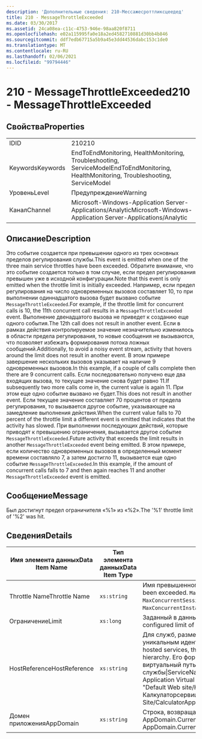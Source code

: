 ```yaml
---
description: 'Дополнительные сведения: 210-Мессажесроттликсцеедед'
title: 210 - MessageThrottleExceeded
ms.date: 03/30/2017
ms.assetid: 24ca08ea-c11c-4753-946e-98aa820f8711
ms.openlocfilehash: e02a115995fa0e18a2ed4582710881d30bb4b846
ms.sourcegitcommit: ddf7edb67715a5b9a45e3dd44536dabc153c1de0
ms.translationtype: MT
ms.contentlocale: ru-RU
ms.lasthandoff: 02/06/2021
ms.locfileid: "99794446"
---
```

# <a name="210---messagethrottleexceeded"></a><span data-ttu-id="77c9d-103">210 - MessageThrottleExceeded</span><span class="sxs-lookup"><span data-stu-id="77c9d-103">210 - MessageThrottleExceeded</span></span>

## <a name="properties"></a><span data-ttu-id="77c9d-104">Свойства</span><span class="sxs-lookup"><span data-stu-id="77c9d-104">Properties</span></span>  
  
|||  
|-|-|  
|<span data-ttu-id="77c9d-105">ID</span><span class="sxs-lookup"><span data-stu-id="77c9d-105">ID</span></span>|<span data-ttu-id="77c9d-106">210</span><span class="sxs-lookup"><span data-stu-id="77c9d-106">210</span></span>|  
|<span data-ttu-id="77c9d-107">Keywords</span><span class="sxs-lookup"><span data-stu-id="77c9d-107">Keywords</span></span>|<span data-ttu-id="77c9d-108">EndToEndMonitoring, HealthMonitoring, Troubleshooting, ServiceModel</span><span class="sxs-lookup"><span data-stu-id="77c9d-108">EndToEndMonitoring, HealthMonitoring, Troubleshooting, ServiceModel</span></span>|  
|<span data-ttu-id="77c9d-109">Уровень</span><span class="sxs-lookup"><span data-stu-id="77c9d-109">Level</span></span>|<span data-ttu-id="77c9d-110">Предупреждение</span><span class="sxs-lookup"><span data-stu-id="77c9d-110">Warning</span></span>|  
|<span data-ttu-id="77c9d-111">Канал</span><span class="sxs-lookup"><span data-stu-id="77c9d-111">Channel</span></span>|<span data-ttu-id="77c9d-112">Microsoft-Windows-Application Server-Applications/Analytic</span><span class="sxs-lookup"><span data-stu-id="77c9d-112">Microsoft-Windows-Application Server-Applications/Analytic</span></span>|  
  
## <a name="description"></a><span data-ttu-id="77c9d-113">Описание</span><span class="sxs-lookup"><span data-stu-id="77c9d-113">Description</span></span>  

 <span data-ttu-id="77c9d-114">Это событие создается при превышении одного из трех основных пределов регулирования службы.</span><span class="sxs-lookup"><span data-stu-id="77c9d-114">This event is emitted when one of the three main service throttles have been exceeded.</span></span> <span data-ttu-id="77c9d-115">Обратите внимание, что это событие создается только в том случае, если предел регулирования превышен уже в исходной конфигурации.</span><span class="sxs-lookup"><span data-stu-id="77c9d-115">Note that this event is only emitted when the throttle limit is initially exceeded.</span></span> <span data-ttu-id="77c9d-116">Например, если предел регулирования на число одновременных вызовов составляет 10, то при выполнении одиннадцатого вызова будет вызвано событие `MessageThrottleExceeded`.</span><span class="sxs-lookup"><span data-stu-id="77c9d-116">For example, if the throttle limit for concurrent calls is 10, the 11th concurrent call results in a `MessageThrottleExceeded` event.</span></span> <span data-ttu-id="77c9d-117">Выполнение двенадцатого вызова не приведет к созданию еще одного события.</span><span class="sxs-lookup"><span data-stu-id="77c9d-117">The 12th call does not result in another event.</span></span> <span data-ttu-id="77c9d-118">Если в рамках действия контролируемое значение незначительно изменилось в области предела регулирования, то новые сообщения не вызываются, что позволяет избежать формирования потока ложных сообщений.</span><span class="sxs-lookup"><span data-stu-id="77c9d-118">Additionally, to avoid a noisy event stream, activity that hovers around the limit does not result in another event.</span></span> <span data-ttu-id="77c9d-119">В этом примере завершение нескольких вызовов указывает на наличие 9 одновременных вызовов.</span><span class="sxs-lookup"><span data-stu-id="77c9d-119">In this example, if a couple of calls complete then there are 9 concurrent calls.</span></span> <span data-ttu-id="77c9d-120">Если последовательно получено еще два входящих вызова, то текущее значение снова будет равно 11.</span><span class="sxs-lookup"><span data-stu-id="77c9d-120">If subsequently two more calls come in, the current value is again 11.</span></span> <span data-ttu-id="77c9d-121">При этом еще одно событие вызвано не будет.</span><span class="sxs-lookup"><span data-stu-id="77c9d-121">This does not result in another event.</span></span> <span data-ttu-id="77c9d-122">Если текущее значение составляет 70 процентов от предела регулирования, то вызывается другое событие, указывающее на замедление выполнения действия.</span><span class="sxs-lookup"><span data-stu-id="77c9d-122">When the current value falls to 70 percent of the throttle limit a different event is emitted that indicates that the activity has slowed.</span></span> <span data-ttu-id="77c9d-123">При выполнении последующих действий, которые приводят к превышению ограничения, вызывается другое событие `MessageThrottleExceeded`.</span><span class="sxs-lookup"><span data-stu-id="77c9d-123">Future activity that exceeds the limit results in another `MessageThrottleExceeded` event being emitted.</span></span> <span data-ttu-id="77c9d-124">В этом примере, если количество одновременных вызовов в определенный момент времени составляло 7, а затем достигло 11, вызывается еще одно событие `MessageThrottleExceeded`.</span><span class="sxs-lookup"><span data-stu-id="77c9d-124">In this example, if the amount of concurrent calls falls to 7 and then again reaches 11 and another `MessageThrottleExceeded` event is emitted.</span></span>  
  
## <a name="message"></a><span data-ttu-id="77c9d-125">Сообщение</span><span class="sxs-lookup"><span data-stu-id="77c9d-125">Message</span></span>  

 <span data-ttu-id="77c9d-126">Был достигнут предел ограничителя «%1» из «%2».</span><span class="sxs-lookup"><span data-stu-id="77c9d-126">The '%1' throttle limit of '%2' was hit.</span></span>  
  
## <a name="details"></a><span data-ttu-id="77c9d-127">Сведения</span><span class="sxs-lookup"><span data-stu-id="77c9d-127">Details</span></span>  
  
|<span data-ttu-id="77c9d-128">Имя элемента данных</span><span class="sxs-lookup"><span data-stu-id="77c9d-128">Data Item Name</span></span>|<span data-ttu-id="77c9d-129">Тип элемента данных</span><span class="sxs-lookup"><span data-stu-id="77c9d-129">Data Item Type</span></span>|<span data-ttu-id="77c9d-130">Описание</span><span class="sxs-lookup"><span data-stu-id="77c9d-130">Description</span></span>|  
|--------------------|--------------------|-----------------|  
|<span data-ttu-id="77c9d-131">Throttle Name</span><span class="sxs-lookup"><span data-stu-id="77c9d-131">Throttle Name</span></span>|`xs:string`|<span data-ttu-id="77c9d-132">Имя превышенного ограничителя.</span><span class="sxs-lookup"><span data-stu-id="77c9d-132">The name of the throttle that has been exceeded.</span></span> <span data-ttu-id="77c9d-133">`MaxConcurrentCalls`, `MaxConcurrentInstances` либо `MaxConcurrentSessions`,</span><span class="sxs-lookup"><span data-stu-id="77c9d-133">Either `MaxConcurrentCalls`, `MaxConcurrentInstances`, or `MaxConcurrentSessions`,</span></span>|  
|<span data-ttu-id="77c9d-134">Ограничение</span><span class="sxs-lookup"><span data-stu-id="77c9d-134">Limit</span></span>|`xs:long`|<span data-ttu-id="77c9d-135">Заданный в данный момент предел ограничителя.</span><span class="sxs-lookup"><span data-stu-id="77c9d-135">The currently configured limit of the throttle.</span></span>|  
|<span data-ttu-id="77c9d-136">HostReference</span><span class="sxs-lookup"><span data-stu-id="77c9d-136">HostReference</span></span>|`xs:string`|<span data-ttu-id="77c9d-137">Для служб, размещенных на веб-узле, это поле является уникальным идентификатором службы в веб-иерархии.</span><span class="sxs-lookup"><span data-stu-id="77c9d-137">For Web-hosted services, this field uniquely identifies the service in the Web hierarchy.</span></span> <span data-ttu-id="77c9d-138">Его формат определяется как "имя веб-сайта виртуальный путь к приложению&#124;виртуальный путь службы&#124;ServiceName".</span><span class="sxs-lookup"><span data-stu-id="77c9d-138">Its format is defined as 'Web Site Name Application Virtual Path&#124;Service Virtual Path&#124;ServiceName'.</span></span> <span data-ttu-id="77c9d-139">Пример: "Default Web site/Калкулатораппликатион&#124;/Калкулаторсервице.СВК&#124;CalculatorService".</span><span class="sxs-lookup"><span data-stu-id="77c9d-139">Example: 'Default Web Site/CalculatorApplication&#124;/CalculatorService.svc&#124;CalculatorService'.</span></span>|  
|<span data-ttu-id="77c9d-140">Домен приложения</span><span class="sxs-lookup"><span data-stu-id="77c9d-140">AppDomain</span></span>|`xs:string`|<span data-ttu-id="77c9d-141">Строка, возвращаемая AppDomain.CurrentDomain.FriendlyName.</span><span class="sxs-lookup"><span data-stu-id="77c9d-141">The string returned by AppDomain.CurrentDomain.FriendlyName.</span></span>|
